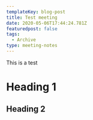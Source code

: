 ```yaml
---
templateKey: blog-post
title: Test meeting
date: 2020-05-06T17:44:24.781Z
featuredpost: false
tags:
  - Archive
type: meeting-notes
---
```

This is a test

# Heading 1

## Heading 2
